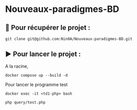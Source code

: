 # Nouveaux-paradigmes-BD

## 🚀 Pour récupérer le projet :

`git clone git@github.com:Nin0A/Nouveaux-paradigmes-BD.git`

## ▶️ Pour lancer le projet : 

A la racine,

`docker compose up --build -d`

Pour lancer le programme test

`docker exec -it <td1-php> bash`

`php query/test.php`